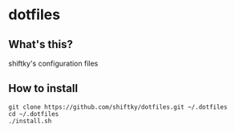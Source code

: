 # dotfiles

## What's this?
shiftky's configuration files

## How to install

```
git clone https://github.com/shiftky/dotfiles.git ~/.dotfiles
cd ~/.dotfiles
./install.sh
```

